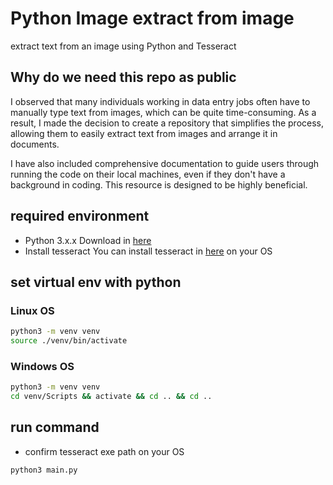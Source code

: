 # Python Image extract from image
extract text from an image using Python and Tesseract

## Why do we need this repo as public
I observed that many individuals working in data entry jobs often have to manually type text from images, which can be quite time-consuming.
As a result, I made the decision to create a repository that simplifies the process, allowing them to easily extract text from images and arrange it in documents.

I have also included comprehensive documentation to guide users through running the code on their local machines, even if they don't have a background in coding. This resource is designed to be highly beneficial.

## required environment
- Python 3.x.x
  Download in [here](https://www.python.org/downloads/)
- Install tesseract
  You can install tesseract in [here](https://tesseract-ocr.github.io/tessdoc/) on your OS
    

## set virtual env with python
### Linux OS

```sh    
python3 -m venv venv
source ./venv/bin/activate
```

### Windows OS

```sh
python3 -m venv venv
cd venv/Scripts && activate && cd .. && cd ..
```

## run command
- confirm tesseract exe path on your OS
```sh
python3 main.py
```